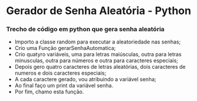 # Gerador de Senha Aleatória - Python

### Trecho de código em python que gera senha aleatória 

* Importo a classe random para executar a aleatoriedade nas senhas;
* Crio uma Função gerarSenhaAutomatica;
* Crio quatyro variáveis, uma para letras maiúsculas, outra para letras minusculas, outra para números e outra para caracteres especiais;
* Depois gero quatro caracteres de letras aleatórias, dois caracteres de numeros e dois caracteres especiais;
* A cada caractere gerado, vou atribuindo a variável senha;
* Ao final faço um print da variável senha.
* Por fim, chamo esta função.

